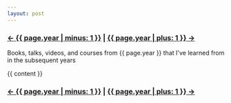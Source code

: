 ```yaml
---
layout: post
---
```


<h3> <a href="/{{ page.year | minus: 1 }}/12/31/learn-{{ page.year | minus: 1 }}">← {{ page.year | minus: 1 }}</a> | <a href="/{{ page.year | plus: 1 }}/12/31/learn-{{ page.year | plus: 1 }}">{{ page.year | plus: 1 }} →</a></h3>

<p>Books, talks, videos, and courses from {{ page.year }} that I've learned from in the subsequent years </p>

{{ content }}

<h3> <a href="/{{ page.year | minus: 1 }}/12/31/learn-{{ page.year | minus: 1 }}">← {{ page.year | minus: 1 }}</a> | <a href="/{{ page.year | plus: 1 }}/12/31/learn-{{ page.year | plus: 1 }}">{{ page.year | plus: 1 }} →</a></h3>
